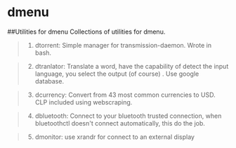 # dmenu
##Utilities for dmenu
Collections of utilities for dmenu.
>1. dtorrent:
> Simple manager for transmission-daemon. Wrote in bash.
  
>2. dtranlator:
>  Translate a word, have the capability of detect the input language, you select the output (of course) . Use google database.

>3. dcurrency:
> Convert from 43 most common currencies to USD. CLP included using webscraping.

>4. dbluetooth:
> Connect to your bluetooth trusted connection, when bluetoothctl doesn't connect automatically, this do the job.

>5. dmonitor:
> use xrandr for connect to an external display